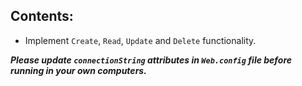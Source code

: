 
## Contents:
- Implement `Create`, `Read`, `Update` and `Delete` functionality.


***Please update `connectionString` attributes in `Web.config` file before running in your own computers.***
